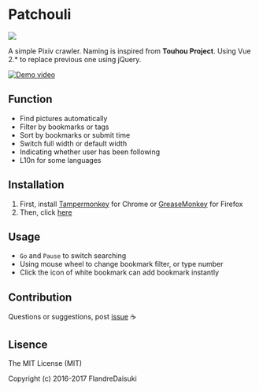 # Patchouli

![](http://i.imgur.com/VwoYc5w.png)

A simple Pixiv crawler. Naming is inspired from **Touhou Project**. Using Vue 2.* to replace previous one using jQuery.

[![Demo video](https://img.youtube.com/vi/Qbz8fhSaAGw/0.jpg)](https://www.youtube.com/watch?v=Qbz8fhSaAGw)

## Function
- Find pictures automatically
- Filter by bookmarks or tags
- Sort by bookmarks or submit time
- Switch full width or default width
- Indicating whether user has been following
- L10n for some languages

## Installation
1. First, install [Tampermonkey](https://chrome.google.com/webstore/detail/tampermonkey/dhdgffkkebhmkfjojejmpbldmpobfkfo) for Chrome or [GreaseMonkey](https://addons.mozilla.org/zh-tw/firefox/addon/greasemonkey/) for Firefox
2. Then, click [here](https://raw.githubusercontent.com/FlandreDaisuki/Patchouli/master/Patchouli.user.js)

## Usage
- `Go` and `Pause` to switch searching
- Using mouse wheel to change bookmark filter, or type number
- Click the icon of white bookmark can add bookmark instantly

## Contribution
Questions or suggestions, post [issue](https://github.com/FlandreDaisuki/Patchouli/issues) :coffee:

## Lisence
The MIT License (MIT)

Copyright (c) 2016-2017 FlandreDaisuki
